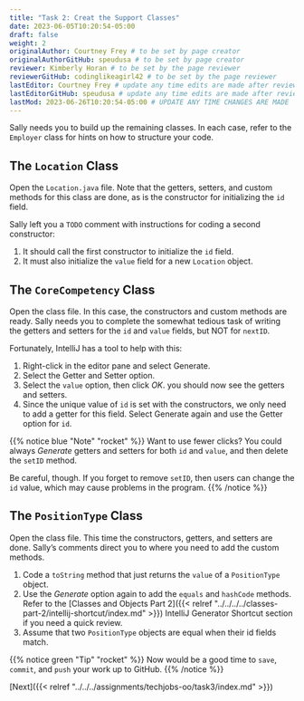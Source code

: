 ```yaml
---
title: "Task 2: Creat the Support Classes"
date: 2023-06-05T10:20:54-05:00
draft: false
weight: 2
originalAuthor: Courtney Frey # to be set by page creator
originalAuthorGitHub: speudusa # to be set by page creator
reviewer: Kimberly Horan # to be set by the page reviewer
reviewerGitHub: codinglikeagirl42 # to be set by the page reviewer
lastEditor: Courtney Frey # update any time edits are made after review
lastEditorGitHub: speudusa # update any time edits are made after review
lastMod: 2023-06-26T10:20:54-05:00 # UPDATE ANY TIME CHANGES ARE MADE
---
```


Sally needs you to build up the remaining classes. In each case, refer to the `Employer` class for hints on how to structure your code.

## The `Location` Class

Open the `Location.java` file. Note that the getters, setters, and custom methods for this class are done, as is the constructor for initializing the `id` field.

Sally left you a `TODO` comment with instructions for coding a second constructor:

1. It should call the first constructor to initialize the `id` field.
1. It must also initialize the `value` field for a new `Location` object.


## The `CoreCompetency` Class

Open the class file. In this case, the constructors and custom methods are ready. Sally needs you to complete the somewhat tedious task of writing the getters and setters for the `id` and `value` fields, but NOT for `nextID`.

Fortunately, IntelliJ has a tool to help with this:

1. Right-click in the editor pane and select Generate.
1. Select the Getter and Setter option.
1. Select the `value` option, then click _OK_.  you should now see the getters and setters.
1. Since the unique value of `id` is set with the constructors, we only need to add a getter for this field. Select Generate again and use the Getter option for `id`.


{{% notice blue "Note" "rocket" %}} 
Want to use fewer clicks? You could always _Generate_ getters and setters for both `id` and `value`, and then delete the `setID` method.

Be careful, though. If you forget to remove `setID`, then users can change the `id` value, which may cause problems in the program.
{{% /notice %}}

## The `PositionType` Class
Open the class file. This time the constructors, getters, and setters are done. Sally’s comments direct you to where you need to add the custom methods.
<!-- TODO: link to classes part 2 once in the book - section on intellij shortcuts -->
1. Code a `toString` method that just returns the `value` of a `PositionType` object.
1. Use the _Generate_ option again to add the `equals` and `hashCode` methods. Refer to the [Classes and Objects Part 2]({{< relref "../../../../classes-part-2/intellij-shortcut/index.md" >}}) IntelliJ Generator Shortcut section if you need a quick review.
1. Assume that two `PositionType` objects are equal when their id fields match.

{{% notice green "Tip" "rocket" %}} 
 Now would be a good time to `save`, `commit`, and `push` your work up to GitHub.
{{% /notice %}}

[Next]({{< relref "../../../assignments/techjobs-oo/task3/index.md" >}})


